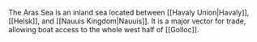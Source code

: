 The Aras Sea is an inland sea located between [[Havaly Union|Havaly]], [[Helsk]], and [[Nauuis Kingdom|Nauuis]]. It is a major vector for trade, allowing boat access to the whole west half of [[Golloc]].
